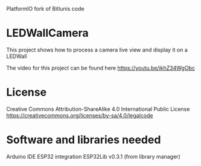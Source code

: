 PlatformIO fork of Bitlunis code 

# LEDWallCamera
This project shows how to process a camera live view and display it on a LEDWall

The video for this project can be found here
https://youtu.be/ikhZ34WgObc

# License
Creative Commons Attribution-ShareAlike 4.0 International Public License
https://creativecommons.org/licenses/by-sa/4.0/legalcode

# Software and libraries needed
Arduino IDE
ESP32 integration
ESP32Lib v0.3.1 (from library manager)
